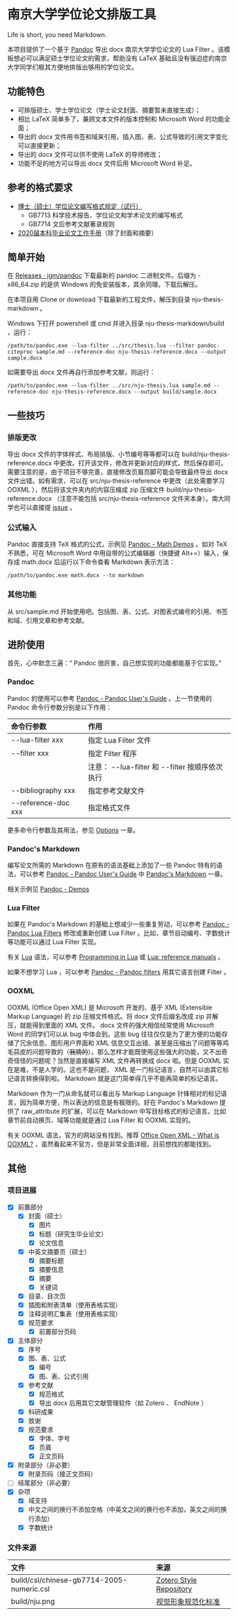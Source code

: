 
# 南京大学学位论文排版工具

Life is short, you need Markdown.

本项目提供了一个基于 [Pandoc](https://www.pandoc.org/) 导出 docx 南京大学学位论文的 Lua Filter 。该模板想必可以满足硕士学位论文的需求，帮助没有 LaTeX 基础且没有强迫症的南京大学同学们极其方便地排版出够用的学位论文。

## 功能特色

- 可排版硕士、学士学位论文（学士论文封面、摘要暂未直接生成）；
- 相比 LaTeX 简单多了，兼顾文本文件的版本控制和 Microsoft Word 的功能全面；
- 导出的 docx 文件用书签和域来引用，插入图、表、公式导致的引用文字变化可以直接更新；
- 导出的 docx 文件可以供不使用 LaTeX 的导师修改；
- 功能不足的地方可以导出 docx 文件后用 Microsoft Word 补足。

## 参考的格式要求

- [博士（硕士）学位论文编写格式规定（试行）](https://grawww.nju.edu.cn/ec/4e/c1040a60494/page.htm)
  - GB7713 科学技术报告、学位论文和学术论文的编写格式
  - GB7714 文后参考文献著录规则
- [2020届本科毕业论文工作手册](https://jw.nju.edu.cn/22/24/c24683a467492/page.htm)（除了封面和摘要）

## 简单开始

在 [Releases · jgm/pandoc](https://github.com/jgm/pandoc/releases) 下载最新的 pandoc 二进制文件。后缀为 -x86_64.zip 的是供 Windows 的免安装版本，其余同理。下载后解压。

在本项目用 Clone or download 下载最新的工程文件，解压到目录 nju-thesis-markdown 。

Windows 下打开 powershell 或 cmd 并进入目录 nju-thesis-markdown/build ，运行：

```
/path/to/pandoc.exe --lua-filter ../src/thesis.lua --filter pandoc-citeproc sample.md --reference-doc nju-thesis-reference.docx --output sample.docx
```

如需要导出 docx 文件再自行添加参考文献，则运行：

```
/path/to/pandoc.exe --lua-filter ../src/nju-thesis.lua sample.md --reference-doc nju-thesis-reference.docx --output build/sample.docx
```

## 一些技巧

### 排版更改

导出 docx 文件的字体样式、布局排版、小节编号等等都可以在 build/nju-thesis-reference.docx 中更改。打开该文件，修改并更新对应的样式，然后保存即可。需要注意的是，由于项目不够完善，直接修改页眉页脚可能会导致最终导出 docx 文件出错。如有需求，可以在 src/nju-thesis-reference 中更改（此处需要学习 OOXML ），然后将该文件夹内的内容压缩成 zip 压缩文件 build/nju-thesis-reference.docx （注意不能包括 src/nju-thesis-reference 文件夹本身）。南大同学也可以直接提 [issue](https://github.com/centixkadon/nju-thesis-markdown/issues) 。

### 公式输入

Pandoc 直接支持 TeX 格式的公式，示例见 [Pandoc - Math Demos](https://pandoc.org/demo/math.text) 。如对 TeX 不熟悉，可在 Microsoft Word 中用自带的公式编辑器（快捷键 Alt+=）输入，保存成 math.docx 后运行以下命令查看 Markdown 表示方法：

```
/path/to/pandoc.exe math.docx --to markdown
```

### 其他功能

从 src/sample.md 开始使用吧。包括图、表、公式、对图表式编号的引用、书签和域、引用文章和参考文献。


## 进阶使用

首先，心中默念三遍：“ Pandoc 很厉害，自己想实现的功能都能基于它实现。”

### Pandoc

Pandoc 的使用可以参考 [Pandoc - Pandoc User's Guide](https://www.pandoc.org/MANUAL.html) 。上一节使用的 Pandoc 命令行参数分别是以下作用：

| 命令行参数          | 作用                                           |
|:--------------------|:-----------------------------------------------|
| --lua-filter xxx    | 指定 Lua Filter 文件                           |
| --filter xxx        | 指定 Filter 程序                               |
|                     | 注意： --lua-filter 和 --filter 按顺序依次执行 |
| --bibliography xxx  | 指定参考文献文件                               |
| --reference-doc xxx | 指定格式文件                                   |

更多命令行参数及其用法，参见 [Options](https://www.pandoc.org/MANUAL.html#options) 一章。

### Pandoc's Markdown

编写论文所需的 Markdown 在原有的语法基础上添加了一些 Pandoc 特有的语法，可以参考 [Pandoc - Pandoc User's Guide](https://www.pandoc.org/MANUAL.html) 中 [Pandoc's Markdown](https://www.pandoc.org/MANUAL.html#pandocs-markdown) 一章。

相关示例见 [Pandoc - Demos](https://pandoc.org/demos.html)

### Lua Filter

如果在 Pandoc's Markdown 的基础上想减少一些重复劳动，可以参考 [Pandoc - Pandoc Lua Filters](https://pandoc.org/lua-filters.html) 修改或重新创建 Lua Filter 。比如，章节自动编号、字数统计等功能可以通过 Lua Filter 实现。

有关 [Lua](http://www.lua.org/home.html) 语法，可以参考 [Programming in Lua](http://www.lua.org/pil/) 或 [Lua: reference manuals](https://www.lua.org/manual/) 。

如果不想学习 Lua ，可以参考 [Pandoc - Pandoc filters](https://www.pandoc.org/filters.html) 用其它语言创建 Filter 。

### OOXML

OOXML (Office Open XML) 是 Microsoft 开发的、基于 XML (Extensible Markup Language) 的 zip 压缩文件格式。将 docx 文件后缀名改成 zip 并解压，就能得到里面的 XML 文件。 docx 文件的强大相信经常使用 Microsoft Word 的同学们可以从 bug 中体会到。这些 bug 往往仅仅是为了更方便的功能存储了冗余信息、图形用户界面和 XML 信息交互出错、甚至是压缩出了问题等等鸡毛蒜皮的问题导致的（~~我猜的~~）。那么怎样才能既使用这些强大的功能，又不出奇奇怪怪的问题呢？当然是直接编写 XML 文件再转换成 docx 啦。但是 OOXML 实在是难，不是人学的。这也不是问题， XML 是一门标记语言，自然可以由其它标记语言转换得到啦。 Markdown 就是这门简单得几乎不能再简单的标记语言。

Markdown 作为一门从命名就可以看出与 Markup Language 针锋相对的标记语言，因为简单方便，所以表达的信息是有极限的。好在 Pandoc's Markdown 提供了 raw_attribute 的扩展，可以在 Markdown 中写目标格式的标记语言。比如章节前自动换页、域等功能就是通过 Lua Filter 和 OOXML 实现的。

有关 OOXML 语法，官方的网站没有找到。推荐 [Office Open XML - What is OOXML?](http://officeopenxml.com/) ，虽然看起来不官方，但是非常全面详细，目前想找的都能找到。


## 其他

### 项目进展

- [x] 前置部分
  - [x] 封面（硕士）
    - [x] 图片
    - [x] 标题（研究生毕业论文）
    - [x] 论文信息
  - [x] 中英文摘要页（硕士）
    - [x] 摘要标题
    - [x] 摘要信息
    - [x] 摘要
    - [x] 关键词
  - [x] 目录、目次页
  - [x] 插图和附表清单（使用表格实现）
  - [x] 注释说明汇集表（使用表格实现）
  - [x] 规范要求
    - [x] 前置部分页码
- [x] 主体部分
  - [x] 序号
  - [x] 图、表、公式
    - [x] 编号
    - [x] 图、表、公式引用
  - [x] 参考文献
    - [x] 规范格式
    - [x] 导出 docx 后用其它文献管理软件（如 Zotero 、 EndNote ）
  - [x] 科研成果
  - [x] 致谢
  - [x] 规范要求
    - [x] 字体、字号
    - [x] 页眉
    - [x] 正文页码
- [x] 附录部分（非必要）
  - [x] 附录页码（接正文页码）
- [ ] 结尾部分（非必要）
- [x] 杂项
  - [x] 域支持
  - [x] 中文之间的换行不添加空格（中英文之间的换行也不添加，英文之间的换行添加）
  - [x] 字数统计

### 文件来源

| 文件                                      | 来源                                                       |
|:------------------------------------------|:-----------------------------------------------------------|
| build/csl/chinese-gb7714-2005-numeric.csl | [Zotero Style Repository](https://www.zotero.org/styles)   |
| build/nju.png                             | [视觉形象规范化标准](https://www.nju.edu.cn/3647/list.htm) |
